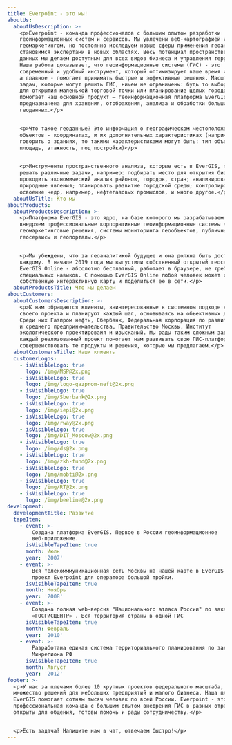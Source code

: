 ```yaml
---
title: Everpoint - это мы!
aboutUs:
  aboutUsDescription: >-
    <p>Everpoint - команда профессионалов с большим опытом разработки
    геоинформационных систем и сервисов. Мы увлечены веб-картографией и
    геомаркетингом, но постоянно исследуем новые сферы применения геоаналитики и
    становимся экспертами в новых областях. Весь потенциал пространственных
    данных мы делаем доступным для всех видов бизнеса и управления территориями.
    Наша работа доказывает, что геоинформационные системы (ГИС) - это
    современный и удобный инструмент, который оптимизирует ваше время и ресурсы,
    а главное - помогает принимать быстрые и эффективные решения. Масштабы
    задач, которые могут решить ГИС, ничем не ограничены: будь то выбор места
    для открытия маленькой торговой точки или планирование целых городов. В этом
    помогает наш основной продукт — геоинформационная платформа EverGIS. Она
    предназначена для хранения, отображения, анализа и обработки больших
    геоданных.</p>


    <p>Что такое геоданные? Это информация о географическом местоположении
    объектов - координатах, и их дополнительных характеристиках (например, если
    говорить о зданиях, то такими характеристиками могут быть: тип объекта,
    площадь, этажность, год постройки)</p>


    <p>Инструменты пространственного анализа, которые есть в EverGIS, позволяют
    решать различные задачи, например: подбирать место для открытия бизнеса;
    проводить экономический анализ районов, городов, стран; анализировать
    природные явления; планировать развитие городской среды; контролировать
    освоение недр, например, нефтегазовых промыслов, и много другое.</p>
  aboutUsTitle: Кто мы
aboutProducts:
  aboutProductsDescription: >-
    <p>Платформа EverGIS - это ядро, на базе которого мы разрабатываем и
    внедряем профессиональные корпоративные геоинформационные системы (ГИС),
    геомаркетинговые решения, системы мониторинга геообъектов, публичные
    геосервисы и геопорталы.</p>


    <p>Мы убеждены, что за геоаналитикой будущее и она должна быть доступна
    каждому. В начале 2019 года мы выпустили собственный открытый геосервис
    EverGIS Online - абсолютно бесплатный, работает в браузере, не требует
    специальных навыков. С помощью EverGIS Online любой человек может создать
    собственную интерактивную карту и поделиться ею в сети.</p>
  aboutProductsTitle: Что мы делаем
aboutСustomers:
  aboutСustomersDescription: >-
    <p>К нам обращаются клиенты, заинтересованные в системном подходе к развитию
    своего проекта и планируют каждый шаг, основываясь на объективных данных.
    Среди них Газпром нефть, Сбербанк, Федеральная корпорация по развитию малого
    и среднего предпринимательства, Правительство Москвы, Институт
    экологического проектироваия и изысканий. Мы рады таким сложным задачам:
    каждый реализованный проект помогает нам развивать свою ГИС-платформу и
    совершенствовать те продукты и решения, которые мы предлагаем.</p>
  aboutСustomersTitle: Наши клиенты
  customerLogos:
    - isVisibleLogo: true
      logo: /img/MSP@2x.png
    - isVisibleLogo: true
      logo: /img/logo-gazprom-neft@2x.png
    - isVisibleLogo: true
      logo: /img/Sberbank@2x.png
    - isVisibleLogo: true
      logo: /img/iepi@2x.png
    - isVisibleLogo: true
      logo: /img/rway@2x.png
    - isVisibleLogo: true
      logo: /img/DIT_Moscow@2x.png
    - isVisibleLogo: true
      logo: /img/ds@2x.png
    - isVisibleLogo: true
      logo: /img/zkh-fund@2x.png
    - isVisibleLogo: true
      logo: /img/mobti@2x.png
    - isVisibleLogo: true
      logo: /img/RT@2x.png
    - isVisibleLogo: true
      logo: /img/beeline@2x.png
development:
  developmentTitle: Развитие
  tapeItem:
    - event: >-
        Создана платформа EverGIS. Первое в России геоинформационное
        веб-приложение.
      isVisibleTapeItem: true
      month: Июль
      year: '2007'
    - event: >-
        Вся телекомммуникационная сеть Москвы на нашей карте в EverGIS - первый
        проект Everpoint для оператора большой тройки.
      isVisibleTapeItem: true
      month: Ноябрь
      year: '2008'
    - event: >-
        Создана полная web-версия "Национального атласа России" по заказу ФГУП
        «ГОСГИСЦЕНТР» . Вся территория страны в одной ГИС
      isVisibleTapeItem: true
      month: Февраль
      year: '2010'
    - event: >-
        Разработана единая система территориального планирования по заказу
        Минрегиона РФ
      isVisibleTapeItem: true
      month: Август
      year: '2012'
footer: >-
  <p>У нас за плечами более 10 крупных проектов федерального масштаба, а также
  множество решений для небольших предприятий и малого бизнеса. Наша платформа
  EverGIS помогает сотням тысяч человек по всей России. Everpoint - это
  профессиональная команда с большим опытом внедрения ГИС в разных отраслях. Мы
  открыты для общения, готовы помочь и рады сотрудничеству.</p>


  <p>Есть задача? Напишите нам в чат, отвечаем быстро!</p>
---
```


